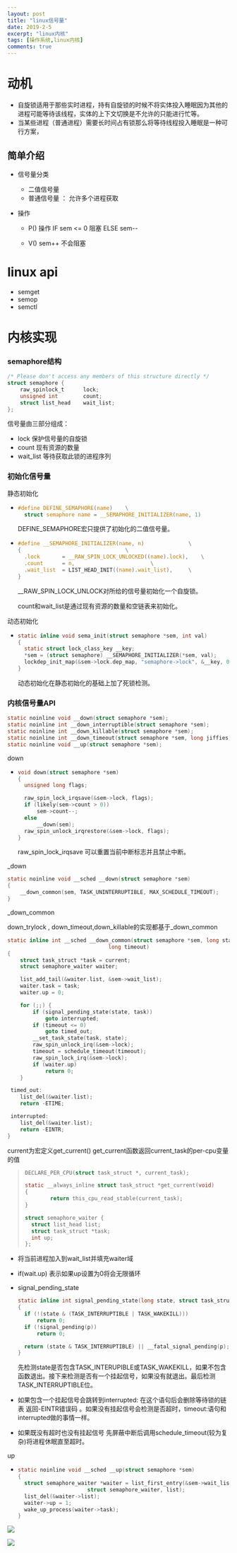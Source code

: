 ```yaml
---
layout: post
title: "linux信号量"
date: 2019-2-5
excerpt: "linux内核"
tags: [操作系统,linux内核]
comments: true
---
```


# 动机

- 自旋锁适用于那些实时进程，持有自旋锁的时候不将实体投入睡眠因为其他的进程可能等待该线程，实体的上下文切换是不允许的只能进行忙等。
- 当某些进程（普通进程）需要长时间占有锁那么将等待线程投入睡眠是一种可行方案，

## 简单介绍

- 信号量分类
  - 二值信号量
  - 普通信号量 ： 允许多个进程获取

- 操作

  - P() 操作 IF sem <= 0 阻塞 ELSE sem--

  - V() sem++ 不会阻塞 

# linux api

- semget
- semop
- semctl

# 内核实现

### semaphore结构

```c
/* Please don't access any members of this structure directly */
struct semaphore {
	raw_spinlock_t		lock;
	unsigned int		count;
	struct list_head	wait_list;
};
```

信号量由三部分组成：

- lock 保护信号量的自旋锁
- count 现有资源的数量
- wait_list 等待获取此锁的进程序列

### 初始化信号量

静态初始化

- ```c
  #define DEFINE_SEMAPHORE(name)	\
  	struct semaphore name = __SEMAPHORE_INITIALIZER(name, 1)
  ```

  DEFINE_SEMAPHORE宏只提供了初始化的二值信号量。

- ```c
  #define __SEMAPHORE_INITIALIZER(name, n)				\
  {									\
  	.lock		= __RAW_SPIN_LOCK_UNLOCKED((name).lock),	\
  	.count		= n,						\
  	.wait_list	= LIST_HEAD_INIT((name).wait_list),		\
  }
  ```

  __RAW_SPIN_LOCK_UNLOCK对所给的信号量初始化一个自旋锁。

  count和wait_list是通过现有资源的数量和空链表来初始化。

动态初始化

- ```c
  static inline void sema_init(struct semaphore *sem, int val)
  {
  	static struct lock_class_key __key;
  	*sem = (struct semaphore) __SEMAPHORE_INITIALIZER(*sem, val);
  	lockdep_init_map(&sem->lock.dep_map, "semaphore->lock", &__key, 0);
  }
  ```

  动态初始化在静态初始化的基础上加了死锁检测。

### 内核信号量API

```c
static noinline void __down(struct semaphore *sem);
static noinline int __down_interruptible(struct semaphore *sem);
static noinline int __down_killable(struct semaphore *sem);
static noinline int __down_timeout(struct semaphore *sem, long jiffies);
static noinline void __up(struct semaphore *sem);
```

down

- ```c
  void down(struct semaphore *sem)
  {
  	unsigned long flags;
  
  	raw_spin_lock_irqsave(&sem->lock, flags);
  	if (likely(sem->count > 0))
  		sem->count--;
  	else
  		__down(sem);
  	raw_spin_unlock_irqrestore(&sem->lock, flags);
  }
  ```

  raw_spin_lock_irqsave 可以重置当前中断标志并且禁止中断。

_down

```c
static noinline void __sched __down(struct semaphore *sem)
{
	__down_common(sem, TASK_UNINTERRUPTIBLE, MAX_SCHEDULE_TIMEOUT);
}
```

_down_common

down_trylock , down_timeout,down_killable的实现都基于_down_common

```c
static inline int __sched __down_common(struct semaphore *sem, long state,
								long timeout)
{
	struct task_struct *task = current;
	struct semaphore_waiter waiter;

	list_add_tail(&waiter.list, &sem->wait_list);
	waiter.task = task;
	waiter.up = 0;

	for (;;) {
		if (signal_pending_state(state, task))
			goto interrupted;
		if (timeout <= 0)
			goto timed_out;
		__set_task_state(task, state);
		raw_spin_unlock_irq(&sem->lock);
		timeout = schedule_timeout(timeout);
		raw_spin_lock_irq(&sem->lock);
		if (waiter.up)
			return 0;
	}

 timed_out:
	list_del(&waiter.list);
	return -ETIME;

 interrupted:
	list_del(&waiter.list);
	return -EINTR;
}
```

current为宏定义get_current()  get_current函数返回current_task的per-cpu变量的值

> ```c
> DECLARE_PER_CPU(struct task_struct *, current_task);
> 
> static __always_inline struct task_struct *get_current(void)
> {
>         return this_cpu_read_stable(current_task);
> }
> ```
>
> ```c
> struct semaphore_waiter {
> 	struct list_head list;
> 	struct task_struct *task;
> 	int up;
> };
> ```

- 将当前进程加入到wait_list并填充waiter域

- if(wait.up) 表示如果up设置为0将会无限循环

- signal_pending_state 

  ```c
  static inline int signal_pending_state(long state, struct task_struct *p)
  {
  	if (!(state & (TASK_INTERRUPTIBLE | TASK_WAKEKILL)))
  		return 0;
  	if (!signal_pending(p))
  		return 0;
  
  	return (state & TASK_INTERRUPTIBLE) || __fatal_signal_pending(p);
  }
  ```

  先检测state是否包含TASK_INTERUPIBLE或TASK_WAKEKILL，如果不包含函数退出。接下来检测是否有一个挂起信号，如果没有就退出。最后检测TASK_INTERRUPTIBLE位。

- 如果包含一个挂起信号会跳转到interrupted: 在这个语句后会删除等待锁的链表 返回-EINTR错误码 。如果没有挂起信号会检测是否超时，timeout:语句和interrupted做的事情一样。

- 如果既没有超时也没有挂起信号 先屏蔽中断后调用schedule_timeout(较为复杂)将进程休眠直至超时。

up

- ```c
  static noinline void __sched __up(struct semaphore *sem)
  {
  	struct semaphore_waiter *waiter = list_first_entry(&sem->wait_list,
  						struct semaphore_waiter, list);
  	list_del(&waiter->list);
  	waiter->up = 1;
  	wake_up_process(waiter->task);
  }
  ```

  

![](../assets/img/semphore.png)

![](../assets/img/wlop2.jpg)

